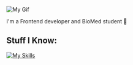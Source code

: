 

![My Gif](https://media1.giphy.com/media/v1.Y2lkPTc5MGI3NjExNjFtNzJjYWhvMzczNnJrb2czbmxjd2w0bGF6a3A1NjVzdTI2cWR2cyZlcD12MV9pbnRlcm5hbF9naWZfYnlfaWQmY3Q9Zw/xTiIzJSKB4l7xTouE8/giphy.webp)

<p>I'm a Frontend developer and BioMed student 🖤</p>

## Stuff I Know:

<p align="left">
  <a href="https://skillicons.dev">
    <img src="https://skillicons.dev/icons?i=react,nextjs,git,figma,mysql,r,py" alt="My Skills" />
  </a>
</p>
